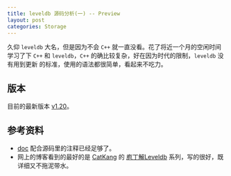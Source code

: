 ```yaml
---
title: leveldb 源码分析(一) -- Preview
layout: post
categories: Storage
---
```


久仰 `leveldb` 大名，但是因为不会 `C++` 就一直没看。花了将近一个月的空闲时间学习了下 `C++` 和 `leveldb`，`C++` 的确比较复杂，好在因为时代的限制，`leveldb` 没有用到更新
的标准，使用的语法都很简单，看起来不吃力。

## 版本
目前的最新版本 [v1.20](https://github.com/google/leveldb/tree/v1.20)。

## 参考资料
* [doc](https://github.com/google/leveldb/tree/v1.20/doc) 配合源码里的注释已经足够了。
* 网上的博客看到的最好的是 [CatKang](https://github.com/CatKang) 的 [庖丁解Leveldb](http://catkang.github.io/2017/01/07/leveldb-summary.html) 系列，写的很好，既详细又不拖泥带水。
